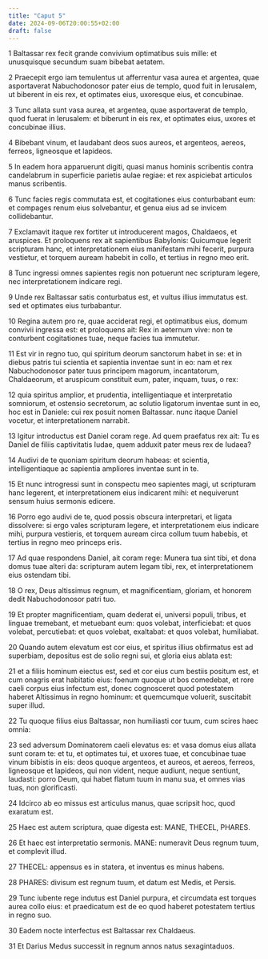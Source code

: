 ```yaml
---
title: "Caput 5"
date: 2024-09-06T20:00:55+02:00
draft: false
---
```



1 Baltassar rex fecit grande convivium optimatibus suis mille: et unusquisque secundum suam bibebat aetatem.

2 Praecepit ergo iam temulentus ut afferrentur vasa aurea et argentea, quae asportaverat Nabuchodonosor pater eius de templo, quod fuit in Ierusalem, ut biberent in eis rex, et optimates eius, uxoresque eius, et concubinae.

3 Tunc allata sunt vasa aurea, et argentea, quae asportaverat de templo, quod fuerat in Ierusalem: et biberunt in eis rex, et optimates eius, uxores et concubinae illius.

4 Bibebant vinum, et laudabant deos suos aureos, et argenteos, aereos, ferreos, ligneosque et lapideos.

5 In eadem hora apparuerunt digiti, quasi manus hominis scribentis contra candelabrum in superficie parietis aulae regiae: et rex aspiciebat articulos manus scribentis.

6 Tunc facies regis commutata est, et cogitationes eius conturbabant eum: et compages renum eius solvebantur, et genua eius ad se invicem collidebantur.

7 Exclamavit itaque rex fortiter ut introducerent magos, Chaldaeos, et aruspices. Et proloquens rex ait sapientibus Babylonis: Quicumque legerit scripturam hanc, et interpretationem eius manifestam mihi fecerit, purpura vestietur, et torquem auream habebit in collo, et tertius in regno meo erit.

8 Tunc ingressi omnes sapientes regis non potuerunt nec scripturam legere, nec interpretationem indicare regi.

9 Unde rex Baltassar satis conturbatus est, et vultus illius immutatus est. sed et optimates eius turbabantur.

10 Regina autem pro re, quae acciderat regi, et optimatibus eius, domum convivii ingressa est: et proloquens ait: Rex in aeternum vive: non te conturbent cogitationes tuae, neque facies tua immutetur.

11 Est vir in regno tuo, qui spiritum deorum sanctorum habet in se: et in diebus patris tui scientia et sapientia inventae sunt in eo: nam et rex Nabuchodonosor pater tuus principem magorum, incantatorum, Chaldaeorum, et aruspicum constituit eum, pater, inquam, tuus, o rex:

12 quia spiritus amplior, et prudentia, intelligentiaque et interpretatio somniorum, et ostensio secretorum, ac solutio ligatorum inventae sunt in eo, hoc est in Daniele: cui rex posuit nomen Baltassar. nunc itaque Daniel vocetur, et interpretationem narrabit.

13 Igitur introductus est Daniel coram rege. Ad quem praefatus rex ait: Tu es Daniel de filiis captivitatis Iudae, quem adduxit pater meus rex de Iudaea?

14 Audivi de te quoniam spiritum deorum habeas: et scientia, intelligentiaque ac sapientia ampliores inventae sunt in te.

15 Et nunc introgressi sunt in conspectu meo sapientes magi, ut scripturam hanc legerent, et interpretationem eius indicarent mihi: et nequiverunt sensum huius sermonis edicere.

16 Porro ego audivi de te, quod possis obscura interpretari, et ligata dissolvere: si ergo vales scripturam legere, et interpretationem eius indicare mihi, purpura vestieris, et torquem auream circa collum tuum habebis, et tertius in regno meo princeps eris.

17 Ad quae respondens Daniel, ait coram rege: Munera tua sint tibi, et dona domus tuae alteri da: scripturam autem legam tibi, rex, et interpretationem eius ostendam tibi.

18 O rex, Deus altissimus regnum, et magnificentiam, gloriam, et honorem dedit Nabuchodonosor patri tuo.

19 Et propter magnificentiam, quam dederat ei, universi populi, tribus, et linguae tremebant, et metuebant eum: quos volebat, interficiebat: et quos volebat, percutiebat: et quos volebat, exaltabat: et quos volebat, humiliabat.

20 Quando autem elevatum est cor eius, et spiritus illius obfirmatus est ad superbiam, depositus est de solio regni sui, et gloria eius ablata est:

21 et a filiis hominum eiectus est, sed et cor eius cum bestiis positum est, et cum onagris erat habitatio eius: foenum quoque ut bos comedebat, et rore caeli corpus eius infectum est, donec cognosceret quod potestatem haberet Altissimus in regno hominum: et quemcumque voluerit, suscitabit super illud.

22 Tu quoque filius eius Baltassar, non humiliasti cor tuum, cum scires haec omnia:

23 sed adversum Dominatorem caeli elevatus es: et vasa domus eius allata sunt coram te: et tu, et optimates tui, et uxores tuae, et concubinae tuae vinum bibistis in eis: deos quoque argenteos, et aureos, et aereos, ferreos, ligneosque et lapideos, qui non vident, neque audiunt, neque sentiunt, laudasti: porro Deum, qui habet flatum tuum in manu sua, et omnes vias tuas, non glorificasti.

24 Idcirco ab eo missus est articulus manus, quae scripsit hoc, quod exaratum est.

25 Haec est autem scriptura, quae digesta est: MANE, THECEL, PHARES.

26 Et haec est interpretatio sermonis. MANE: numeravit Deus regnum tuum, et complevit illud.

27 THECEL: appensus es in statera, et inventus es minus habens.

28 PHARES: divisum est regnum tuum, et datum est Medis, et Persis.

29 Tunc iubente rege indutus est Daniel purpura, et circumdata est torques aurea collo eius: et praedicatum est de eo quod haberet potestatem tertius in regno suo.

30 Eadem nocte interfectus est Baltassar rex Chaldaeus.

31 Et Darius Medus successit in regnum annos natus sexagintaduos.

